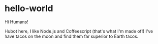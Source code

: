 # hello-world
Hi Humans!

Hubot here, I like Node.js and Coffeescript (that's what I'm made of!)
I've have tacos on the moon and find them far superior to Earth tacos.
